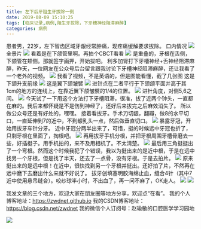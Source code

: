 ```yaml
---
title: 左下后牙阻生牙拔除一例
date: 2019-08-09 15:10:25
tags: [临床记录,病例,阻生牙拔除，下牙槽神经阻滞麻醉]
categories: 病例
---
```

患者男，22岁，左下智齿区域牙龈经常肿痛，现疼痛缓解要求拔除。
口内情况
![](https://zymblog-1258069789.cos.ap-chengdu.myqcloud.com/blog0154-zsybc/01.png)
全景片
![](https://zymblog-1258069789.cos.ap-chengdu.myqcloud.com/blog0154-zsybc/02.png)
看着是在下颌管里啊。再拍个CBCT看看
![](https://zymblog-1258069789.cos.ap-chengdu.myqcloud.com/blog0154-zsybc/03.png)
是重叠的，牙根在舌侧，下颌管在颊侧。那就签字画押，开始拔吧。
利多加肾打下牙槽神经+舌神经阻滞麻醉，昨天，一位网友在公众号后台留言跟我讨论下牙槽神经阻滞麻醉，还让我看了一个老外的视频。
![](https://zymblog-1258069789.cos.ap-chengdu.myqcloud.com/blog0154-zsybc/04.png)
我看了视频，不是英语的，但是图能看懂，截了几张图
这是下颌升支前缘
![](https://zymblog-1258069789.cos.ap-chengdu.myqcloud.com/blog0154-zsybc/05.png)
这是翼下颌皱襞
![](https://zymblog-1258069789.cos.ap-chengdu.myqcloud.com/blog0154-zsybc/06.png)
进针点在二者平行于下颌颌平面并高于其1cm的地方的连线上，在靠近翼下颌皱襞的1/4的位置。
![](https://zymblog-1258069789.cos.ap-chengdu.myqcloud.com/blog0154-zsybc/07.png)
进针角度，对侧5,6之间。
![](https://zymblog-1258069789.cos.ap-chengdu.myqcloud.com/blog0154-zsybc/08.png)
今天试了一下用这个方法打下牙槽阻滞，很准，拔了近两个钟头，一直都在麻的。我后来都怀疑是不是伤到神经了，还好后来拔完之后麻效消失了。
所以做公众号还是有好处的，嘿嘿。
接着看拔牙。手术刀切龈，翻瓣，做8的水平切口，一直延伸到7的近中，不到龈乳头一点，然后做垂直切口。
![](https://zymblog-1258069789.cos.ap-chengdu.myqcloud.com/blog0154-zsybc/09.png)
暴露牙冠，开始用拔牙车针分牙。
近中牙冠分两半出来了，可惜，挺的时候远中牙冠也折了，只剩牙根在里面了，掏根吧。
![](https://zymblog-1258069789.cos.ap-chengdu.myqcloud.com/blog0154-zsybc/10.png)
再用拔牙手机分根，并把牙根周围牙槽骨磨去一些，好插梃子。用手机拍的，来不及用相机了。不太清楚。
![](https://zymblog-1258069789.cos.ap-chengdu.myqcloud.com/blog0154-zsybc/11.png)
最后用三角挺挺出了一个弯根。然而这个时候我犯了个错误，我以为挺出来的是近中根，于是在远中找另一个牙根，但是找了半天，还去了一点骨，没有牙根。于是去拍片。
![](https://zymblog-1258069789.cos.ap-chengdu.myqcloud.com/blog0154-zsybc/12.png)
原来挺出来的是远中根！在近中，很快找到另一个牙根并挺出。还好拍了片，不然再在远中磨下去磨出什么来就不好说了。
拔牙创填塞明胶海绵止血，缝合4针（其中7近中使用悬吊缝合）。咬纱球半小时，不出血了，再一问不麻了，OK走人。
![](https://zymblog-1258069789.cos.ap-chengdu.myqcloud.com/blog0154-zsybc/13.png)
![](https://zymblog-1258069789.cos.ap-chengdu.myqcloud.com/blog0154-zsybc/14.png)

我发文章的三个地方，欢迎大家在朋友圈等地方分享，欢迎点“在看”。
我的个人博客地址：https://zwdnet.github.io
我的CSDN博客地址：https://blog.csdn.net/zwdnet
我的微信个人订阅号：赵瑜敏的口腔医学学习园地


![](https://zymblog-1258069789.cos.ap-chengdu.myqcloud.com/other/wx.jpg)
